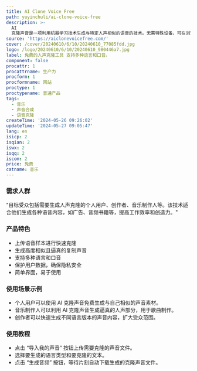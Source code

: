 ```yaml
---
title: AI Clone Voice Free
path: yuyinchuli/ai-clone-voice-free
description: >-
  AI
  克隆声音是一项利用机器学习技术生成与特定人声相似的语音的技术。无需特殊设备，可在浏览器中快速生成高质量的克隆声音。价格分为免费基础服务和付费高级服务，提供更多的声音定制选项。
source: 'https://aiclonevoicefree.com/'
cover: /cover/20240610/6/10/20240610_77085fdd.jpg
logo: /logo/20240610/6/10/20240610_980446a7.jpg
label: 免费的人声克隆工具 支持多种语言和口音。
component: false
procattr: 1
procattrname: 生产力
procform: 1
procformname: 网站
proctype: 1
proctypename: 普通产品
tags:
  - 音乐
  - 声音合成
  - 语音克隆
createTime: '2024-05-26 09:26:02'
updateTime: '2024-05-27 09:05:47'
lang: en
isicp: 2
isqian: 2
iswx: 2
isqq: 2
iscom: 2
price: 免费
catname: 音乐
---
```




### 需求人群
"目标受众包括需要生成人声克隆的个人用户、创作者、音乐制作人等。该技术适合他们生成各种语音内容，如广告、音频书籍等，提高工作效率和创造力。"

### 产品特色
* 上传语音样本进行快速克隆
* 生成高度相似且逼真的复制声音
* 支持多种语言和口音
* 保护用户数据，确保隐私安全
* 简单界面，易于使用

### 使用场景示例
* 个人用户可以使用 AI 克隆声音免费生成与自己相似的声音素材。
* 音乐制作人可以利用 AI 克隆声音生成逼真的人声部分，用于歌曲制作。
* 创作者可以快速生成不同语言版本的声音内容，扩大受众范围。

### 使用教程
* 点击 “导入我的声音” 按钮上传需要克隆的声音文件。
* 选择要生成的语言类型和要克隆的文本。
* 点击 “生成音频” 按钮，等待片刻自动下载生成的克隆声音文件。

  
